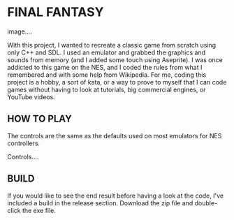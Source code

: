 # FINAL FANTASY

image....

With this project, I wanted to recreate a classic game from scratch using only C++ and SDL. I used an emulator and grabbed the graphics and sounds from memory (and I added some touch using Aseprite). I was once addicted to this game on the NES, and I coded the rules from what I remembered and with some help from Wikipedia. For me, coding this project is a hobby, a sort of kata, or a way to prove to myself that I can code games without having to look at tutorials, big commercial engines, or YouTube videos.



## HOW TO PLAY

The controls are the same as the defaults used on most emulators for NES controllers.



Controls....



## BUILD

If you would like to see the end result before having a look at the code, I've included a build in the release section. Download the zip file and double-click the exe file.


